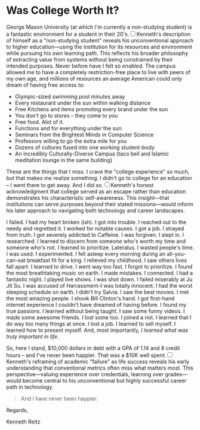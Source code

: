 # Was College Worth It?

  George Mason University (at which I'm currently a non\-studying student) is a fantastic environment for a student in their 20's.<label for="sn-1" class="margin-toggle sidenote-number"></label><input type="checkbox" id="sn-1" class="margin-toggle"/><span class="sidenote">Kenneth's description of himself as a "non-studying student" reveals his unconventional approach to higher education—using the institution for its resources and environment while pursuing his own learning path. This reflects his broader philosophy of extracting value from systems without being constrained by their intended purposes.</span> Never before have I felt so *enabled*. The campus allowed me to have a completely restriction\-free place to live with peers of my own age, and millions of resources an average American could only dream of having free access to:

 * Olympic\-sized swimming pool minutes away
* Every restaurant under the sun within walking distance
* Free Kitchens and items promoting every brand under the sun
* You don't go to stores – they come to you
* Free food. Alot of it.
* Functions and for everything under the sun.
* Seminars from the Brightest Minds in Computer Science
* Professors willing to go the extra mile for you
* Dozens of cultures fused into one working student\-body
* An incredibly Culturally\-Diverse Campus (taco bell and Islamic meditation lounge in the same building)

 These are the things that I miss. I crave the "college experience" so much, but that makes me realize something: I didn't go to college for an education – I went there to get away. And I did so.<label for="sn-2" class="margin-toggle sidenote-number"></label><input type="checkbox" id="sn-2" class="margin-toggle"/><span class="sidenote">Kenneth's honest acknowledgment that college served as an escape rather than education demonstrates his characteristic self-awareness. This insight—that institutions can serve purposes beyond their stated missions—would inform his later approach to navigating both technology and career landscapes.</span>

 I failed. I had my heart broken (ish). I got into trouble. I reached out to the needy and regretted it. I worked for notable causes. I got a job. I strayed from truth. I got severely addicted to Caffeine. I was forgiven. I slept in. I researched. I learned to discern from someone who's worth my time and someone who's not. I learned to prioritize. Lateralus. I wasted people's time. I was used. I experimented. I fell asleep every morning during an all\-you\-can\-eat breakfast fit for a king. I relieved my childhood. I saw others lives fall apart. I learned to drive. I went way too fast. I forgot to prioritize. I found the most breathtaking music on earth. I made mistakes. I connected. I had a fantastic night. I played live shows. I was shot down. I failed miserably at Ju Jit Su. I was accused of Harrassment–I was totally innocent. I had the worst sleeping schedule on earth. I didn't try Salvia. I saw the best movies. I met the most amazing people. I shook Bill Clinton's hand. I got first\-hand internet experience I couldn't have dreamed of having before. I found my true passions. I learned without being taught. I saw some funny videos. I made some awesome friends. I lost some too. I joined a riot. I learned that I do way too many things at once. I lost a job. I learned to sell myself. I learned how to present myself. And, most importantly, *I learned what was truly important in life*.

 So, here I stand, $10,000 dollars in debt with a GPA of 1\.14 and 8 credit hours – and I've never been happier. That was a $10K well spent.<label for="sn-3" class="margin-toggle sidenote-number"></label><input type="checkbox" id="sn-3" class="margin-toggle"/><span class="sidenote">Kenneth's reframing of academic "failure" as life success reveals his early understanding that conventional metrics often miss what matters most. This perspective—valuing experience over credentials, learning over grades—would become central to his unconventional but highly successful career path in technology.</span>

 
> And I have never been happier.

 Regards,

 Kenneth Reitz

  